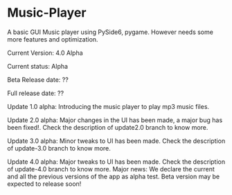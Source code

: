 # Music-Player
A basic GUI Music player using PySide6, pygame. However needs some more features and optimization.

Current Version: 4.0 Alpha

Current status: Alpha

Beta Release date: ??

Full release date: ??


Update 1.0 alpha:
  Introducing the music player to play mp3 music files. 
  
Update 2.0 alpha:
   Major changes in the UI has been made, a major bug has been fixed!. Check the description of update2.0 branch to know more.
 
Update 3.0 alpha:
   Minor tweaks to UI has been made. Check the description of update-3.0 branch to know more.

Update 4.0 alpha:
   Major tweaks to UI has been made. Check the description of update-4.0 branch to know more.
   Major news: We declare the current and all the previous versions of the app as alpha test. Beta version may be expected to release soon!
